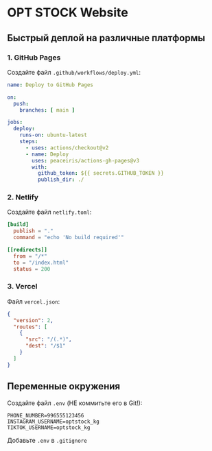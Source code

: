 # OPT STOCK Website

## Быстрый деплой на различные платформы

### 1. GitHub Pages

Создайте файл `.github/workflows/deploy.yml`:

```yaml
name: Deploy to GitHub Pages

on:
  push:
    branches: [ main ]

jobs:
  deploy:
    runs-on: ubuntu-latest
    steps:
      - uses: actions/checkout@v2
      - name: Deploy
        uses: peaceiris/actions-gh-pages@v3
        with:
          github_token: ${{ secrets.GITHUB_TOKEN }}
          publish_dir: ./
```

### 2. Netlify

Создайте файл `netlify.toml`:

```toml
[build]
  publish = "."
  command = "echo 'No build required'"

[[redirects]]
  from = "/*"
  to = "/index.html"
  status = 200
```

### 3. Vercel

Файл `vercel.json`:

```json
{
  "version": 2,
  "routes": [
    {
      "src": "/(.*)",
      "dest": "/$1"
    }
  ]
}
```

## Переменные окружения

Создайте файл `.env` (НЕ коммитьте его в Git!):

```
PHONE_NUMBER=996555123456
INSTAGRAM_USERNAME=optstock_kg
TIKTOK_USERNAME=optstock_kg
```

Добавьте `.env` в `.gitignore`
